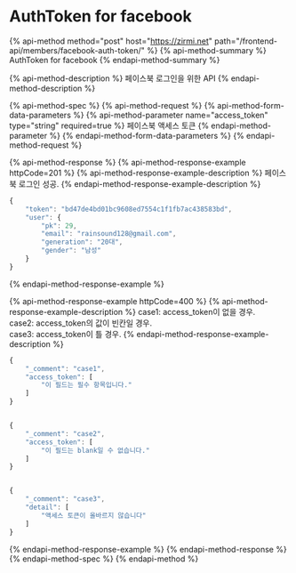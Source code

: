 # AuthToken for facebook

{% api-method method="post" host="https://zirmi.net" path="/frontend-api/members/facebook-auth-token/" %}
{% api-method-summary %}
AuthToken for facebook
{% endapi-method-summary %}

{% api-method-description %}
페이스북 로그인을 위한 API
{% endapi-method-description %}

{% api-method-spec %}
{% api-method-request %}
{% api-method-form-data-parameters %}
{% api-method-parameter name="access\_token" type="string" required=true %}
페이스북 액세스 토큰
{% endapi-method-parameter %}
{% endapi-method-form-data-parameters %}
{% endapi-method-request %}

{% api-method-response %}
{% api-method-response-example httpCode=201 %}
{% api-method-response-example-description %}
 페이스북 로그인 성공. 
{% endapi-method-response-example-description %}

```javascript
{
    "token": "bd47de4bd01bc9608ed7554c1f1fb7ac438583bd",
    "user": {
        "pk": 29,
        "email": "rainsound128@gmail.com",
        "generation": "20대",
        "gender": "남성"
    }
}
```
{% endapi-method-response-example %}

{% api-method-response-example httpCode=400 %}
{% api-method-response-example-description %}
case1: access\_token이 없을 경우.   
case2: access\_token의 값이 빈칸일 경우.   
case3: access\_token이 틀 경우. 
{% endapi-method-response-example-description %}

```javascript
{
    "_comment": "case1",
    "access_token": [
        "이 필드는 필수 항목입니다."
    ] 
}


{
    "_comment": "case2",
    "access_token": [
        "이 필드는 blank일 수 없습니다."
    ]
}


{
    "_comment": "case3",
    "detail": [
        "액세스 토큰이 올바르지 않습니다"
    ]
}
```
{% endapi-method-response-example %}
{% endapi-method-response %}
{% endapi-method-spec %}
{% endapi-method %}

